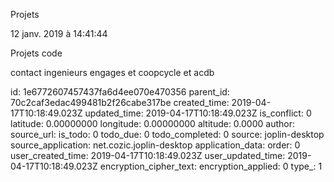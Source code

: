 Projets

12 janv. 2019 à 14:41:44

Projets code

contact ingenieurs engages et coopcycle et acdb


id: 1e6772607457437fa6d4ee070e470356
parent_id: 70c2caf3edac499481b2f26cabe317be
created_time: 2019-04-17T10:18:49.023Z
updated_time: 2019-04-17T10:18:49.023Z
is_conflict: 0
latitude: 0.00000000
longitude: 0.00000000
altitude: 0.0000
author: 
source_url: 
is_todo: 0
todo_due: 0
todo_completed: 0
source: joplin-desktop
source_application: net.cozic.joplin-desktop
application_data: 
order: 0
user_created_time: 2019-04-17T10:18:49.023Z
user_updated_time: 2019-04-17T10:18:49.023Z
encryption_cipher_text: 
encryption_applied: 0
type_: 1